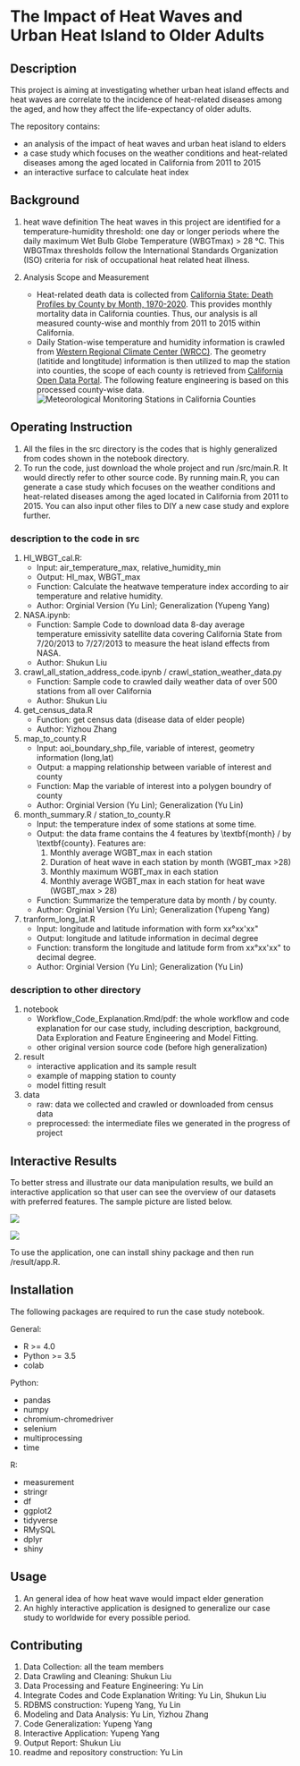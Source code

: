 # The Impact of Heat Waves and Urban Heat Island to Older Adults

## Description
This project is aiming at investigating whether urban heat island effects and heat waves are correlate to the incidence of heat-related diseases among the aged, and how they affect the life-expectancy of older adults. 

The repository contains:
- an analysis of the impact of heat waves and urban heat island to elders
- a case study which focuses on the weather conditions and heat-related diseases among the aged located in California from 2011 to 2015
- an interactive surface to calculate heat index

## Background
1. heat wave definition
   The heat waves in this project are identified for a temperature-humidity threshold: one day or longer periods where the daily maximum Wet Bulb Globe Temperature (WBGTmax) > 28 °C. This WBGTmax thresholds follow the International Standards Organization (ISO) criteria for risk of occupational heat related heat illness. 

2. Analysis Scope and Measurement
   - Heat-related death data is collected from [California State: Death Profiles by County by Month, 1970-2020](https://data.chhs.ca.gov/dataset/death-profiles-by-county). This provides monthly mortality data in California counties. Thus, our analysis is all measured county-wise and monthly from 2011 to 2015 within California. 
   - Daily Station-wise temperature and humidity information is crawled from [Western Regional Climate Center (WRCC)](https://wrcc.dri.edu/cgi-bin/wea_monsum.pl?ca). The geometry (latitide and longtitude) information is then utilized to map the station into counties, the scope of each county is retrieved from [California Open Data Portal](https://data.ca.gov/dataset/california-counties). The following feature engineering is based on this processed county-wise data. ![Meteorological Monitoring Stations in California Counties](map_station_county.png)

## Operating Instruction
1. All the files in the src directory is the codes that is highly generalized from codes shown in the notebook directory.
2. To run the code, just download the whole project and run /src/main.R. It would directly refer to other source code. By running main.R, you can generate a case study which focuses on the weather conditions and heat-related diseases among the aged located in California from 2011 to 2015. You can also input other files to DIY a new case study and explore further.
### description to the code in src
1. HI_WBGT_cal.R: 
   - Input: air_temperature_max, relative_humidity_min
   - Output: HI_max, WBGT_max
   - Function: Calculate the heatwave temperature index according to air temperature and relative humidity.
   - Author: Orginial Version (Yu Lin); Generalization (Yupeng Yang)
2. NASA.ipynb:
   - Function: Sample Code to download data 8-day average temperature emissivity satellite data covering California State
   from 7/20/2013 to 7/27/2013 to measure the heat island effects from NASA.
   - Author: Shukun Liu
3. crawl_all_station_address_code.ipynb / crawl_station_weather_data.py
   - Function: Sample code to crawled daily weather data of over 500 stations from all over California
   - Author: Shukun Liu
4. get_census_data.R
   - Function: get census data (disease data of elder people)
   - Author: Yizhou Zhang
5. map_to_county.R
   - Input: aoi_boundary_shp_file, variable of interest, geometry information (long,lat)
   - Output: a mapping relationship between variable of interest and county
   - Function: Map the variable of interest into a polygen boundry of county
   - Author: Orginial Version (Yu Lin); Generalization (Yu Lin)
6. month_summary.R / station_to_county.R
   - Input: the temperature index of some stations at some time.
   - Output: the data frame contains the 4 features by \textbf{month} / by \textbf{county}. Features are:
      1) Monthly average WGBT_max in each station
      2) Duration of heat wave in each station by month (WGBT_max >28)
      3) Monthly maximum WGBT_max in each station
      4) Monthly average WGBT_max in each station for heat wave (WGBT_max > 28)
   - Function: Summarize the temperature data by month / by county.
   - Author: Orginial Version (Yu Lin); Generalization (Yupeng Yang)
7. tranform_long_lat.R
   - Input: longitude and latitude information with form xx°xx'xx"
   - Output: longitude and latitude information in decimal degree
   - Function: transform the longitude and latitude form from xx°xx'xx" to decimal degree.
   - Author: Orginial Version (Yu Lin); Generalization (Yu Lin)

### description to other directory
1. notebook
   - Workflow_Code_Explanation.Rmd/pdf: the whole workflow and code explanation for our case study, including description, background, Data Exploration and Feature Engineering and Model Fitting.
   - other original version source code (before high generalization)
2. result
   - interactive application and its sample result
   - example of mapping station to county
   - model fitting result
3. data
   - raw: data we collected and crawled or downloaded from census data
   - preprocessed: the intermediate files we generated in the progress of project


## Interactive Results
To better stress and illustrate our data manipulation results, we build an interactive application so that user can see the overview of our datasets with preferred features. The sample picture are listed below.

![](https://gitlab.umich.edu/506-heatwave-and-old-people/heatwave-and-old-people/-/raw/main/sample_result/app1.JPG)

![](https://gitlab.umich.edu/506-heatwave-and-old-people/heatwave-and-old-people/-/raw/main/sample_result/app2.JPG)

To use the application, one can install shiny package and then run /result/app.R.

## Installation
The following packages are required to run the case study notebook.

General: 
- R >= 4.0
- Python >= 3.5
- colab

Python:
- pandas
- numpy
- chromium-chromedriver 
- selenium
- multiprocessing
- time

R:
- measurement
- stringr
- df
- ggplot2
- tidyverse
- RMySQL
- dplyr
- shiny

## Usage
1. An general idea of how heat wave would impact elder generation
2. An highly interactive application is designed to generalize our case study to worldwide for every possible period.


## Contributing
1. Data Collection: all the team members
2. Data Crawling and Cleaning: Shukun Liu
3. Data Processing and Feature Engineering: Yu Lin
4. Integrate Codes and Code Explanation Writing: Yu Lin, Shukun Liu
5. RDBMS construction: Yupeng Yang, Yu Lin
6. Modeling and Data Analysis: Yu Lin, Yizhou Zhang
7. Code Generalization: Yupeng Yang
8. Interactive Application: Yupeng Yang
9. Output Report: Shukun Liu
10. readme and repository construction: Yu Lin
